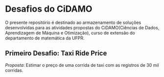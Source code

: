 # Desafios do CiDAMO

O presente repositório é destinado ao armazenamento de soluções desenvolvidas para as atividades propostas do CiDAMO(Ciências de Dados, Aprendizagem de Máquina e Otimização), curso de extensão do departamento de matemática da UFPR.

## Primeiro Desafio: Taxi Ride Price

*Proposta*: Estimar o preço de uma corrida de taxi com as registros de 30 mil corridas. 
